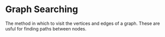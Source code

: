 Graph Searching
===============

The method in which to visit the vertices and edges of a graph. These are usful for finding paths between nodes.
